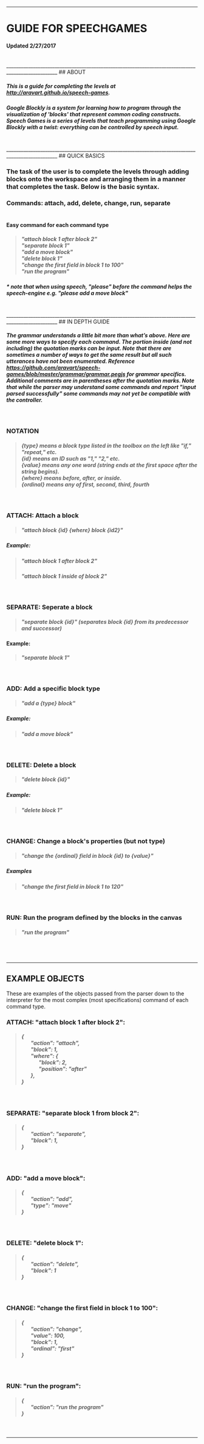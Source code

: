 ___________________________________________________________________________________________________
# GUIDE FOR SPEECHGAMES
#### Updated 2/27/2017

<br/>
___________________________________________________________________________________________________
## ABOUT

##### This is a guide for completing the levels at http://aravart.github.io/speech-games.

##### Google Blockly is a system for learning how to program through the visualization of 'blocks' that represent common coding constructs. Speech Games is a series of levels that teach programming using Google Blockly with a twist: everything can be controlled by speech input.

<br/>
___________________________________________________________________________________________________
## QUICK BASICS

### The task of the user is to complete the levels through adding blocks onto the workspace and arranging them in a manner that  completes the task. Below is the basic syntax.

### Commands: attach, add, delete, change, run, separate <br/> <br/>

#### Easy command for each command type
> ##### "attach block 1 after block 2" <br/> "separate block 1" <br/> "add a move block" <br/> "delete block 1" <br/> "change the first field in block 1 to 100" <br/> "run the program" <br/>

##### \* note that when using speech, "please" before the command helps the speech-engine e.g.  "please add a move block"

<br/>
___________________________________________________________________________________________________
## IN DEPTH GUIDE

##### The grammar understands a little bit more than what’s above. Here are some more ways to specify each command. The portion inside (and not including) the quotation marks can be input. Note that there are sometimes a number of ways to get the same result but all such utterances have not been enumerated. Reference https://github.com/aravart/speech-games/blob/master/grammar/grammar.pegjs for grammar specifics. Additional comments are in parentheses after the quotation marks. Note that while the parser may understand some commands and report "input parsed successfully" some commands may not yet be compatible with the controller.

<br/>

### NOTATION
>#####  {type} means a block type listed in the toolbox on the left like "if," "repeat," etc. <br/> {id} means an ID such as "1," "2," etc. <br/> {value} means any one word (string ends at the first space after the string begins). <br/> {where} means before, after, or inside. <br/> {ordinal} means any of first, second, third, fourth <br/>
<br/>

### ATTACH: Attach a block <br/>
>##### "attach block {id} {where} block {id2}"  <br/>
##### Example:
>##### "attach block 1 after block 2"
>##### "attach block 1 inside of block 2"

<br/>

### SEPARATE: Seperate a block <br/>
>##### "separate block {id}" (separates block {id} from its predecessor and successor) <br/>
#### Example:
>##### "separate block 1"

<br/>

### ADD: Add a specific block type <br/>
>##### "add a {type} block" <br/> 
##### Example:
>##### "add a move block"

<br/>

### DELETE: Delete a block <br/>
>##### "delete block {id}" <br/>
##### Example:
>##### "delete block 1"

<br/>

### CHANGE: Change a block's properties (but not type) <br/>
>##### "change the {ordinal} field in block {id} to {value}" <br/>
##### Examples
>##### "change the first field in block 1 to 120" <br/>

 <br/>

### RUN: Run the program defined by the blocks in the canvas
>##### "run the program" <br/>

<br/> <br/>
___________________________________________________________________________________________________
## EXAMPLE OBJECTS

These are examples of the objects passed from the parser down to the interpreter for the most
complex (most specifications) command of each command type.
<br/>

### ATTACH: "attach block 1 after block 2": <br/>
>##### { <br/> &ensp;&ensp;&ensp; "action": "attach", <br/> &ensp;&ensp;&ensp; "block": 1, <br/> &ensp;&ensp;&ensp; "where": { <br/>  &ensp;&ensp;&ensp;&ensp;&ensp;&ensp; "block": 2, <br/> &ensp;&ensp;&ensp;&ensp;&ensp;&ensp; "position": "after" <br/>  &ensp;&ensp;&ensp; }, <br/> }

<br/>

### SEPARATE: "separate block 1 from block 2": <br/>
>##### { <br/> &ensp;&ensp;&ensp; "action": "separate",  <br/> &ensp;&ensp;&ensp; "block": 1, <br/> }

<br/>

### ADD: "add a move block": <br/>
>##### { <br/> &ensp;&ensp;&ensp; "action": "add", <br/> &ensp;&ensp;&ensp; "type": "move" <br/>}

<br/>

### DELETE: "delete block 1": <br/>
>##### { <br/> &ensp;&ensp;&ensp; "action": "delete", <br/> &ensp;&ensp;&ensp; "block": 1 <br/> }

<br/>

### CHANGE: "change the first field in block 1 to 100": <br/>
>##### { <br/> &ensp;&ensp;&ensp; "action": "change", <br/> &ensp;&ensp;&ensp; "value": 100, <br/> &ensp;&ensp;&ensp; "block": 1, <br/> &ensp;&ensp;&ensp; "ordinal": "first" <br/> }

<br/>

### RUN: "run the program": <br/>
>##### { <br/> &ensp;&ensp;&ensp; "action": "run the program" <br/> }

<br/>

___________________________________________________________________________________________________
